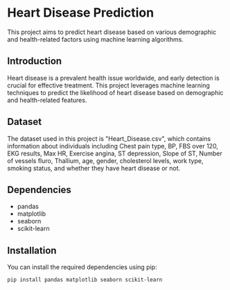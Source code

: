 # Heart Disease Prediction

This project aims to predict heart disease based on various demographic and health-related factors using machine learning algorithms.

## Introduction

Heart disease is a prevalent health issue worldwide, and early detection is crucial for effective treatment. This project leverages machine learning techniques to predict the likelihood of heart disease based on demographic and health-related features.

## Dataset

The dataset used in this project is "Heart_Disease.csv", which contains information about individuals including Chest pain type, BP, FBS over 120, EKG results, Max HR, Exercise angina, ST depression, Slope of ST, Number of vessels fluro, Thallium, age, gender, cholesterol levels, work type, smoking status, and whether they have heart disease or not.

## Dependencies

- pandas
- matplotlib
- seaborn
- scikit-learn

## Installation

You can install the required dependencies using pip:

```bash
pip install pandas matplotlib seaborn scikit-learn

